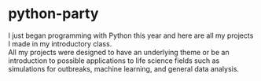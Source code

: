 # python-party 
I just began programming with Python this year and here are all my projects I made in my introductory class.  
All my projects were designed to have an underlying theme or be an introduction to possible applications to life science fields such as simulations for outbreaks, machine learning, and general data analysis. 
